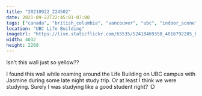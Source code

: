```yaml
---
title: "20210922_224502"
date: 2021-09-22T22:45:01-07:00
tags: ["canada", "british_columbia", "vancouver", "ubc", "indoor_scene", "yellow"]
location: "UBC Life Building"
imageUrl: "https://live.staticflickr.com/65535/52418469350_4016792205_b.jpg"
width: 4032
height: 2268
---
```


Isn't this wall just so yellow??

I found this wall while roaming around the Life Building on UBC campus with Jasmine during some late night study trip. Or at least I think we were studying. Surely I was studying like a good student right? :D